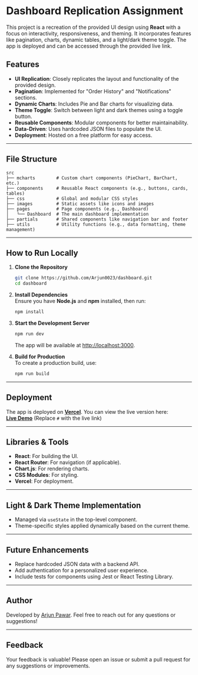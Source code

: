 # Dashboard Replication Assignment  

This project is a recreation of the provided UI design using **React** with a focus on interactivity, responsiveness, and theming. It incorporates features like pagination, charts, dynamic tables, and a light/dark theme toggle. The app is deployed and can be accessed through the provided live link.  

## Features  

- **UI Replication**: Closely replicates the layout and functionality of the provided design.  
- **Pagination**: Implemented for "Order History" and "Notifications" sections.  
- **Dynamic Charts**: Includes Pie and Bar charts for visualizing data.  
- **Theme Toggle**: Switch between light and dark themes using a toggle button.  
- **Reusable Components**: Modular components for better maintainability.  
- **Data-Driven**: Uses hardcoded JSON files to populate the UI.  
- **Deployment**: Hosted on a free platform for easy access.  

---

## File Structure  

```plaintext  
src  
├── mcharts        # Custom chart components (PieChart, BarChart, etc.)  
├── components     # Reusable React components (e.g., buttons, cards, tables)  
├── css            # Global and modular CSS styles  
├── images         # Static assets like icons and images  
├── pages          # Page components (e.g., Dashboard)  
│   └── Dashboard  # The main dashboard implementation  
├── partials       # Shared components like navigation bar and footer  
├── utils          # Utility functions (e.g., data formatting, theme management)  
```  

---

## How to Run Locally  

1. **Clone the Repository**  
   ```bash  
   git clone https://github.com/Arjun0023/dashboard.git 
   cd dashboard  
   ```  

2. **Install Dependencies**  
   Ensure you have **Node.js** and **npm** installed, then run:  
   ```bash  
   npm install  
   ```  

3. **Start the Development Server**  
   ```bash  
   npm run dev  
   ```  
   The app will be available at [http://localhost:3000](http://localhost:3000).  

4. **Build for Production**  
   To create a production build, use:  
   ```bash  
   npm run build  
   ```  

---

## Deployment  

The app is deployed on **[Vercel](https://fireai-dashboard-three.vercel.app/)**. You can view the live version here:  
**[Live Demo](#)** (Replace `#` with the live link)  

---

## Libraries & Tools  

- **React**: For building the UI.  
- **React Router**: For navigation (if applicable).  
- **Chart.js**: For rendering charts.  
- **CSS Modules**: For styling.  
- **Vercel**: For deployment.  

---

## Light & Dark Theme Implementation  

- Managed via `useState` in the top-level component.  
- Theme-specific styles applied dynamically based on the current theme.  

---

## Future Enhancements  

- Replace hardcoded JSON data with a backend API.  
- Add authentication for a personalized user experience.  
- Include tests for components using Jest or React Testing Library.  

---

## Author  

Developed by [Arjun Pawar](https://github.com/Arjun0023). Feel free to reach out for any questions or suggestions!  

---

## Feedback  

Your feedback is valuable! Please open an issue or submit a pull request for any suggestions or improvements.  

